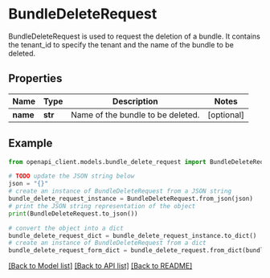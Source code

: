 # BundleDeleteRequest

BundleDeleteRequest is used to request the deletion of a bundle. It contains the tenant_id to specify the tenant and the name of the bundle to be deleted.

## Properties

Name | Type | Description | Notes
------------ | ------------- | ------------- | -------------
**name** | **str** | Name of the bundle to be deleted. | [optional] 

## Example

```python
from openapi_client.models.bundle_delete_request import BundleDeleteRequest

# TODO update the JSON string below
json = "{}"
# create an instance of BundleDeleteRequest from a JSON string
bundle_delete_request_instance = BundleDeleteRequest.from_json(json)
# print the JSON string representation of the object
print(BundleDeleteRequest.to_json())

# convert the object into a dict
bundle_delete_request_dict = bundle_delete_request_instance.to_dict()
# create an instance of BundleDeleteRequest from a dict
bundle_delete_request_form_dict = bundle_delete_request.from_dict(bundle_delete_request_dict)
```
[[Back to Model list]](../README.md#documentation-for-models) [[Back to API list]](../README.md#documentation-for-api-endpoints) [[Back to README]](../README.md)


